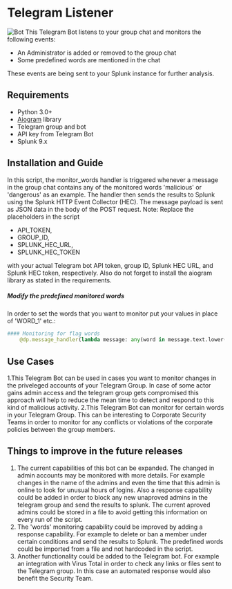 # Telegram Listener
![Bot](https://www.techopedia.com/images/uploads/6e13a6b3-28b6-454a-bef3-92d3d5529007.jpeg)
This Telegram Bot listens to your group chat and monitors the following events: 
- An Administrator is added or removed to the group chat
- Some predefined words are mentioned in the chat

These events are being sent to your Splunk instance for further analysis. 


## Requirements
- Python 3.0+
- [Aiogram](https://github.com/aiogram/aiogram) library 
- Telegram group and bot
- API key from Telegram Bot
- Splunk 9.x

## Installation and Guide
In this script, the monitor_words handler is triggered whenever a message in the group chat contains any of the monitored words 'malicious' or 'dangerous' as an example. The handler then sends the results to Splunk using the Splunk HTTP Event Collector (HEC). The message payload is sent as JSON data in the body of the POST request. 
Note: Replace the placeholders in the script 
- API_TOKEN, 
- GROUP_ID, 
- SPLUNK_HEC_URL,
- SPLUNK_HEC_TOKEN

with your actual Telegram bot API token, group ID, Splunk HEC URL, and Splunk HEC token, respectively.
Also do not forget to install the aiogram library as stated in the requirements. 

##### Modify the predefined monitored words

In order to set the words that you want to monitor put your values in place of 'WORD_1' etc.:
```py
#### Monitoring for flag words
    @dp.message_handler(lambda message: any(word in message.text.lower() for word in ['WORD_1', 'WORD_2', 'WORD_3']))
```

## Use Cases
1.This Telegram Bot can be used in cases you want to monitor changes in the priveleged accounts of your Telegram Group. In case of some actor gains admin access and the telegram group gets compromised this approach will help to reduce the mean time to detect and respond to this kind of malicious activity. 
2.This Telegram Bot can monitor for certain words in your Telegram Group. This can be interesting to Corporate Security Teams in order to monitor for any conflicts or violations of the corporate policies between the group members. 

## Things to improve in the future releases
1. The current capabilities of this bot can be expanded. The changed in admin accounts may be monitored with more details. For example changes in the name of the admins and even the time that this admin is online to look for unusual hours of logins. Also a response capability could be added in order to block any new unaproved admins in the telegram group and send the results to splunk. The current aproved admins could be stored in a file to avoid getting this information on every run of the script. 
2. The 'words' monitoring capability could be improved by adding a response capability. For example to delete or ban a member under certain conditions and send the results to Splunk. The predefined words could be imported from a file and not hardcoded in the script. 
3. Another functionality could be added to the Telegram bot. For example an integration with Virus Total in order to check any links or files sent to the Telegram group. In this case an automated response would also benefit the Security Team. 


